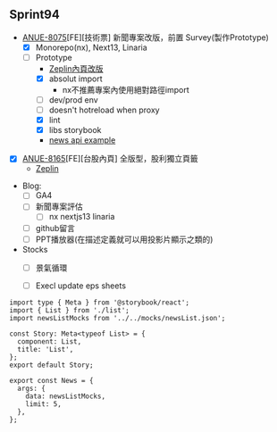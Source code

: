## Sprint94

* [ANUE-8075](https://cnyesrd.atlassian.net/browse/ANUE-8075)[FE][技術票] 新聞專案改版，前置 Survey(製作Prototype)
	* [x] Monorepo(nx),  Next13, Linaria
	* [ ] Prototype
		* [Zeplin內頁改版](https://app.zeplin.io/project/576287bda89e8aa7045cfba5/screen/6451d7ffb5da8d26449e90da)
		* [x] absolut import
			* nx不推薦專案內使用絕對路徑import
		* [ ] dev/prod env
		* [ ] doesn't hotreload when proxy
		* [x] lint
		* [x] libs storybook
		* [news api example](https://api.cnyes.com/media/api/v1/news/5166245?status=no_token)
* [x] [ANUE-8165](https://cnyesrd.atlassian.net/browse/ANUE-8165)[FE][台股內頁] 全版型，股利獨立頁籤
	* [Zeplin](https://app.zeplin.io/project/61c1a4e707e56b11fb41ba66/screen/644b93c23cbe5f0f111c61b3)
* Blog: 
	* [ ] GA4
	* [ ] 新聞專案評估
		* [ ] nx nextjs13 linaria
	* [ ] github留言
	* [ ] PPT播放器(在描述定義就可以用投影片顯示之類的)
*  Stocks
	* [ ] 景氣循環
	* [ ] Execl update eps sheets


```
import type { Meta } from '@storybook/react';
import { List } from './list';
import newsListMocks from '../../mocks/newsList.json';

const Story: Meta<typeof List> = {
  component: List,
  title: 'List',
};
export default Story;

export const News = {
  args: {
    data: newsListMocks,
    limit: 5,
  },
};

```